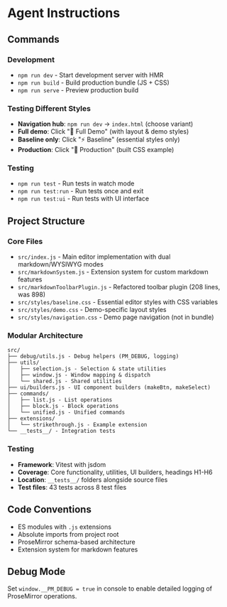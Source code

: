 # Agent Instructions

## Commands

### Development
- `npm run dev` - Start development server with HMR
- `npm run build` - Build production bundle (JS + CSS)
- `npm run serve` - Preview production build

### Testing Different Styles
- **Navigation hub**: `npm run dev` → `index.html` (choose variant)
- **Full demo**: Click "📱 Full Demo" (with layout & demo styles)
- **Baseline only**: Click "⚡ Baseline" (essential styles only)
- **Production**: Click "🚀 Production" (built CSS example)

### Testing
- `npm run test` - Run tests in watch mode
- `npm run test:run` - Run tests once and exit
- `npm run test:ui` - Run tests with UI interface

## Project Structure

### Core Files
- `src/index.js` - Main editor implementation with dual markdown/WYSIWYG modes
- `src/markdownSystem.js` - Extension system for custom markdown features
- `src/markdownToolbarPlugin.js` - Refactored toolbar plugin (208 lines, was 898)
- `src/styles/baseline.css` - Essential editor styles with CSS variables
- `src/styles/demo.css` - Demo-specific layout styles  
- `src/styles/navigation.css` - Demo page navigation (not in bundle)


### Modular Architecture
```
src/
├── debug/utils.js - Debug helpers (PM_DEBUG, logging)
├── utils/
│   ├── selection.js - Selection & state utilities
│   ├── window.js - Window mapping & dispatch
│   └── shared.js - Shared utilities
├── ui/builders.js - UI component builders (makeBtn, makeSelect)
├── commands/
│   ├── list.js - List operations
│   ├── block.js - Block operations  
│   └── unified.js - Unified commands
├── extensions/
│   └── strikethrough.js - Example extension
└── __tests__/ - Integration tests
```

### Testing
- **Framework**: Vitest with jsdom
- **Coverage**: Core functionality, utilities, UI builders, headings H1-H6
- **Location**: `__tests__/` folders alongside source files
- **Test files**: 43 tests across 8 test files

## Code Conventions
- ES modules with `.js` extensions
- Absolute imports from project root
- ProseMirror schema-based architecture
- Extension system for markdown features

## Debug Mode
Set `window.__PM_DEBUG = true` in console to enable detailed logging of ProseMirror operations.

